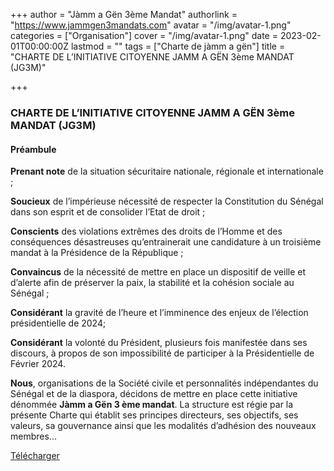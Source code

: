 +++
author = "Jàmm a Gën 3ème Mandat"
authorlink = "https://www.jammgen3mandats.com"
avatar = "/img/avatar-1.png"
categories = ["Organisation"]
cover = "/img/avatar-1.png"
date = 2023-02-01T00:00:00Z
lastmod = ""
tags = ["Charte de jàmm a gën"]
title = "CHARTE DE L’INITIATIVE CITOYENNE JAMM A GËN 3ème MANDAT (JG3M)"

+++
### **CHARTE DE L’INITIATIVE CITOYENNE JAMM A GËN 3ème MANDAT (JG3M)**

#### **Préambule** 

**Prenant note** de la situation sécuritaire nationale, régionale et internationale ; 

**Soucieux** de l’impérieuse nécessité de respecter la Constitution du Sénégal dans son esprit et de consolider l’Etat de droit ; 

**Conscients** des violations extrêmes des droits de l’Homme et des conséquences désastreuses qu’entrainerait une candidature à un troisième mandat à la Présidence de la République ; 

**Convaincus** de la nécessité de mettre en place un dispositif de veille et d’alerte afin de préserver la paix, la stabilité et la cohésion sociale au Sénégal ; 

**Considérant** la gravité de l’heure et l’imminence des enjeux de l’élection présidentielle de 2024;

**Considérant** la volonté du Président, plusieurs fois manifestée dans ses discours, à propos de son impossibilité de participer à la Présidentielle de Février 2024. 

**Nous**, organisations de la Société civile et personnalités indépendantes du Sénégal et de la diaspora, décidons de mettre en place cette initiative dénommée **Jàmm a Gën 3 ème mandat**. La structure est régie par la présente Charte qui établit ses principes directeurs, ses objectifs, ses valeurs, sa gouvernance ainsi que les modalités d’adhésion des nouveaux membres...

[Télécharger](https://update.africtivistes.org/wp-content/uploads/2023/02/CHARTE-DE-JAMM-A-GEN-3eme-MANDAT_Final.docx.pdf "https://update.africtivistes.org/wp-content/uploads/2023/02/CHARTE-DE-JAMM-A-GEN-3eme-MANDAT_Final.docx.pdf")